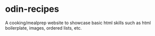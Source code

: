 # odin-recipes
A cooking/mealprep website to showcase basic html skills such as html boilerplate, images, ordered lists, etc. 
